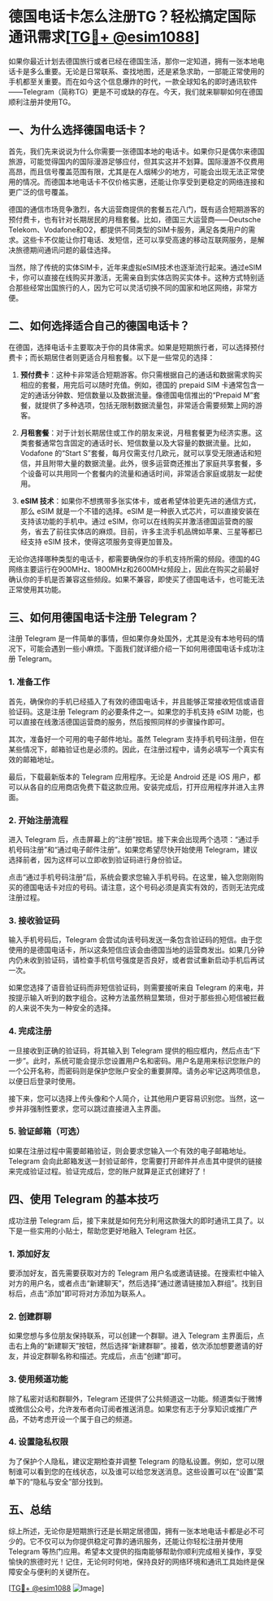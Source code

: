 # 德国电话卡怎么注册TG？轻松搞定国际通讯需求[[TG💪+ @esim1088](https://t.me/s/esim1088)]

如果你最近计划去德国旅行或者已经在德国生活，那你一定知道，拥有一张本地电话卡是多么重要。无论是日常联系、查找地图，还是紧急求助，一部能正常使用的手机都至关重要。而在如今这个信息爆炸的时代，一款全球知名的即时通讯软件——Telegram（简称TG）更是不可或缺的存在。今天，我们就来聊聊如何在德国顺利注册并使用TG。

## 一、为什么选择德国电话卡？

首先，我们先来说说为什么你需要一张德国本地的电话卡。如果你只是偶尔来德国旅游，可能觉得国内的国际漫游足够应付，但其实这并不划算。国际漫游不仅费用高昂，而且信号覆盖范围有限，尤其是在人烟稀少的地方，可能会出现无法正常使用的情况。而德国本地电话卡不仅价格实惠，还能让你享受到更稳定的网络连接和更广泛的信号覆盖。

德国的通信市场竞争激烈，各大运营商提供的套餐五花八门，既有适合短期游客的预付费卡，也有针对长期居民的月租套餐。比如，德国三大运营商——Deutsche Telekom、Vodafone和O2，都提供不同类型的SIM卡服务，满足各类用户的需求。这些卡不仅能让你打电话、发短信，还可以享受高速的移动互联网服务，是解决旅德期间通讯问题的最佳选择。

当然，除了传统的实体SIM卡，近年来虚拟eSIM技术也逐渐流行起来。通过eSIM卡，你可以直接在线购买并激活，无需亲自到实体店购买实体卡。这种方式特别适合那些经常出国旅行的人，因为它可以灵活切换不同的国家和地区网络，非常方便。

## 二、如何选择适合自己的德国电话卡？

在德国，选择电话卡主要取决于你的具体需求。如果是短期旅行者，可以选择预付费卡；而长期居住者则更适合月租套餐。以下是一些常见的选择：

1. **预付费卡**：这种卡非常适合短期游客。你只需根据自己的通话和数据需求购买相应的套餐，用完后可以随时充值。例如，德国的 prepaid SIM 卡通常包含一定的通话分钟数、短信数量以及数据流量。像德国电信推出的“Prepaid M”套餐，就提供了多种选项，包括无限制数据流量包，非常适合需要频繁上网的游客。

2. **月租套餐**：对于计划长期居住或工作的朋友来说，月租套餐更为经济实惠。这类套餐通常包含固定的通话时长、短信数量以及大容量的数据流量。比如，Vodafone 的“Start S”套餐，每月仅需支付几欧元，就可以享受无限通话和短信，并且附带大量的数据流量。此外，很多运营商还推出了家庭共享套餐，多个设备可以共用同一个套餐内的流量和通话时间，非常适合家庭或朋友一起使用。

3. **eSIM 技术**：如果你不想携带多张实体卡，或者希望体验更先进的通信方式，那么 eSIM 就是一个不错的选择。eSIM 是一种嵌入式芯片，可以直接安装在支持该功能的手机中。通过 eSIM，你可以在线购买并激活德国运营商的服务，省去了前往实体店的麻烦。目前，许多主流手机品牌如苹果、三星等都已经支持 eSIM 技术，使得这项服务变得更加普及。

无论你选择哪种类型的电话卡，都需要确保你的手机支持所需的频段。德国的4G网络主要运行在900MHz、1800MHz和2600MHz频段上，因此在购买之前最好确认你的手机是否兼容这些频段。如果不兼容，即使买了德国电话卡，也可能无法正常使用其功能。

## 三、如何用德国电话卡注册 Telegram？

注册 Telegram 是一件简单的事情，但如果你身处国外，尤其是没有本地号码的情况下，可能会遇到一些小麻烦。下面我们就详细介绍一下如何用德国电话卡成功注册 Telegram。

### 1. 准备工作

首先，确保你的手机已经插入了有效的德国电话卡，并且能够正常接收短信或语音验证码。这是注册 Telegram 的必要条件之一。如果您的手机支持 eSIM 功能，也可以直接在线激活德国运营商的服务，然后按照同样的步骤操作即可。

其次，准备好一个可用的电子邮件地址。虽然 Telegram 支持手机号码注册，但在某些情况下，邮箱验证也是必须的。因此，在注册过程中，请务必填写一个真实有效的邮箱地址。

最后，下载最新版本的 Telegram 应用程序。无论是 Android 还是 iOS 用户，都可以从各自的应用商店免费下载这款应用。安装完成后，打开应用程序并进入主界面。

### 2. 开始注册流程

进入 Telegram 后，点击屏幕上的“注册”按钮。接下来会出现两个选项：“通过手机号码注册”和“通过电子邮件注册”。如果您希望尽快开始使用 Telegram，建议选择前者，因为这样可以立即收到验证码进行身份验证。

点击“通过手机号码注册”后，系统会要求您输入手机号码。在这里，输入您刚刚购买的德国电话卡对应的号码。请注意，这个号码必须是真实有效的，否则无法完成注册过程。

### 3. 接收验证码

输入手机号码后，Telegram 会尝试向该号码发送一条包含验证码的短信。由于您使用的是德国电话卡，所以这条短信应该会由德国当地的运营商发出。如果几分钟内仍未收到验证码，请检查手机信号强度是否良好，或者尝试重新启动手机后再试一次。

如果您选择了语音验证码而非短信验证码，则需要接听来自 Telegram 的来电，并按提示输入听到的数字组合。这种方法虽然稍显繁琐，但对于那些担心短信被拦截的人来说不失为一种安全的选择。

### 4. 完成注册

一旦接收到正确的验证码，将其输入到 Telegram 提供的相应框内，然后点击“下一步”。此时，系统可能会提示您设置用户名和密码。用户名是用来标识您账户的一个公开名称，而密码则是保护您账户安全的重要屏障。请务必牢记这两项信息，以便日后登录时使用。

接下来，您可以选择上传头像和个人简介，让其他用户更容易识别您。当然，这一步并非强制性要求，您可以跳过直接进入主界面。

### 5. 验证邮箱（可选）

如果在注册过程中需要邮箱验证，则会要求您输入一个有效的电子邮箱地址。Telegram 会向此邮箱发送一封验证邮件，您需要打开邮件并点击其中提供的链接来完成验证过程。验证完成后，您的账户就算是正式创建好了！

## 四、使用 Telegram 的基本技巧

成功注册 Telegram 后，接下来就是如何充分利用这款强大的即时通讯工具了。以下是一些实用的小贴士，帮助您更好地融入 Telegram 社区。

### 1. 添加好友

要添加好友，首先需要获取对方的 Telegram 用户名或邀请链接。在搜索栏中输入对方的用户名，或者点击“新建聊天”，然后选择“通过邀请链接加入群组”。找到目标后，点击“添加”即可将对方添加为联系人。

### 2. 创建群聊

如果您想与多位朋友保持联系，可以创建一个群聊。进入 Telegram 主界面后，点击右上角的“新建聊天”按钮，然后选择“新建群聊”。接着，依次添加想要邀请的好友，并设定群聊名称和描述。完成后，点击“创建”即可。

### 3. 使用频道功能

除了私密对话和群聊外，Telegram 还提供了公共频道这一功能。频道类似于微博或微信公众号，允许发布者向订阅者推送消息。如果您有志于分享知识或推广产品，不妨考虑开设一个属于自己的频道。

### 4. 设置隐私权限

为了保护个人隐私，建议定期检查并调整 Telegram 的隐私设置。例如，您可以限制谁可以看到您的在线状态，以及谁可以给您发送消息。这些设置可以在“设置”菜单下的“隐私与安全”部分找到。

## 五、总结

综上所述，无论你是短期旅行还是长期定居德国，拥有一张本地电话卡都是必不可少的。它不仅可以为你提供稳定可靠的通讯服务，还能让你轻松注册并使用 Telegram 等热门应用。希望本文提供的指南能够帮助你顺利完成相关操作，享受愉快的旅德时光！记住，无论何时何地，保持良好的网络环境和通讯工具始终是保障安全与便利的关键所在。

[[TG💪+ @esim1088](https://t.me/s/esim1088) ![Image](https://i.postimg.cc/4NQfJmqS/Snipaste-2025-05-13-00-14-12.png)]